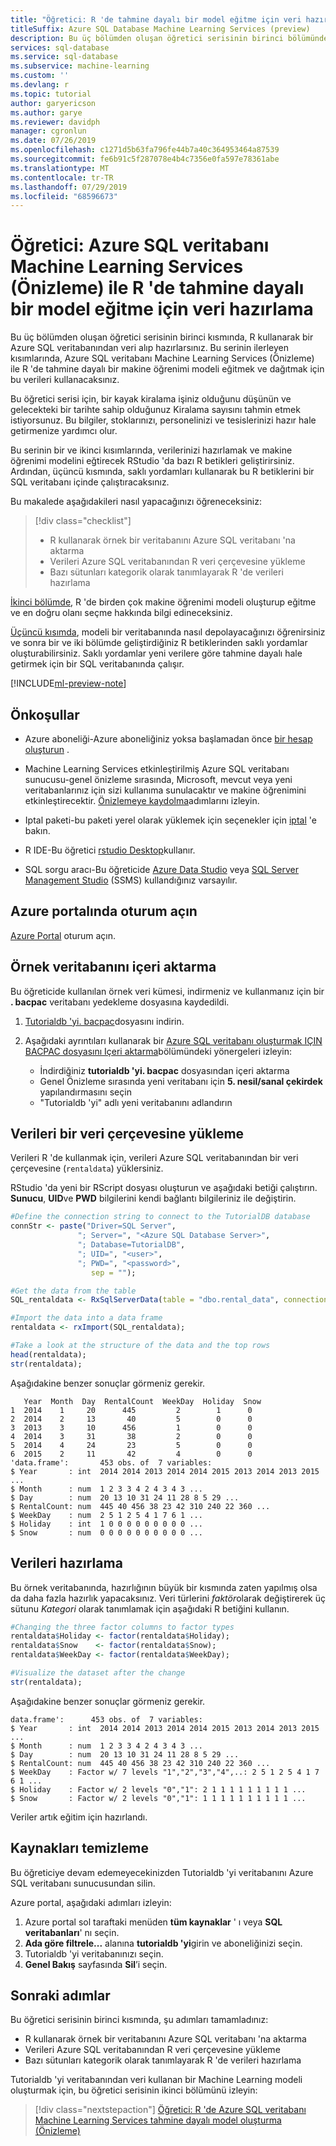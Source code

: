 ```yaml
---
title: "Öğretici: R 'de tahmine dayalı bir model eğitme için veri hazırlama"
titleSuffix: Azure SQL Database Machine Learning Services (preview)
description: Bu üç bölümden oluşan öğretici serisinin birinci bölümünde, Azure SQL veritabanı Machine Learning Services (Önizleme) ile R 'deki tahmine dayalı bir modeli eğitebilmeniz için verileri bir Azure SQL veritabanından hazırlarsınız.
services: sql-database
ms.service: sql-database
ms.subservice: machine-learning
ms.custom: ''
ms.devlang: r
ms.topic: tutorial
author: garyericson
ms.author: garye
ms.reviewer: davidph
manager: cgronlun
ms.date: 07/26/2019
ms.openlocfilehash: c1271d5b63fa796fe44b7a40c364953464a87539
ms.sourcegitcommit: fe6b91c5f287078e4b4c7356e0fa597e78361abe
ms.translationtype: MT
ms.contentlocale: tr-TR
ms.lasthandoff: 07/29/2019
ms.locfileid: "68596673"
---
```

# <a name="tutorial-prepare-data-to-train-a-predictive-model-in-r-with-azure-sql-database-machine-learning-services-preview"></a>Öğretici: Azure SQL veritabanı Machine Learning Services (Önizleme) ile R 'de tahmine dayalı bir model eğitme için veri hazırlama

Bu üç bölümden oluşan öğretici serisinin birinci kısmında, R kullanarak bir Azure SQL veritabanından veri alıp hazırlarsınız. Bu serinin ilerleyen kısımlarında, Azure SQL veritabanı Machine Learning Services (Önizleme) ile R 'de tahmine dayalı bir makine öğrenimi modeli eğitmek ve dağıtmak için bu verileri kullanacaksınız.

Bu öğretici serisi için, bir kayak kiralama işiniz olduğunu düşünün ve gelecekteki bir tarihte sahip olduğunuz Kiralama sayısını tahmin etmek istiyorsunuz. Bu bilgiler, stoklarınızı, personelinizi ve tesislerinizi hazır hale getirmenize yardımcı olur.

Bu serinin bir ve ikinci kısımlarında, verilerinizi hazırlamak ve makine öğrenimi modelini eğtirecek RStudio 'da bazı R betikleri geliştirirsiniz. Ardından, üçüncü kısmında, saklı yordamları kullanarak bu R betiklerini bir SQL veritabanı içinde çalıştıracaksınız.

Bu makalede aşağıdakileri nasıl yapacağınızı öğreneceksiniz:

> [!div class="checklist"]
> * R kullanarak örnek bir veritabanını Azure SQL veritabanı 'na aktarma
> * Verileri Azure SQL veritabanından R veri çerçevesine yükleme
> * Bazı sütunları kategorik olarak tanımlayarak R 'de verileri hazırlama

[İkinci bölümde](sql-database-tutorial-predictive-model-build-compare.md), R 'de birden çok makine öğrenimi modeli oluşturup eğitme ve en doğru olanı seçme hakkında bilgi edineceksiniz.

[Üçüncü kısımda](sql-database-tutorial-predictive-model-deploy.md), modeli bir veritabanında nasıl depolayacağınızı öğrenirsiniz ve sonra bir ve iki bölümde geliştirdiğiniz R betiklerinden saklı yordamlar oluşturabilirsiniz. Saklı yordamlar yeni verilere göre tahmine dayalı hale getirmek için bir SQL veritabanında çalışır.

[!INCLUDE[ml-preview-note](../../includes/sql-database-ml-preview-note.md)]

## <a name="prerequisites"></a>Önkoşullar

* Azure aboneliği-Azure aboneliğiniz yoksa başlamadan önce [bir hesap oluşturun](https://azure.microsoft.com/free/) .

* Machine Learning Services etkinleştirilmiş Azure SQL veritabanı sunucusu-genel önizleme sırasında, Microsoft, mevcut veya yeni veritabanlarınız için sizi kullanıma sunulacaktır ve makine öğrenimini etkinleştirecektir. [Önizlemeye kaydolma](sql-database-machine-learning-services-overview.md#signup)adımlarını izleyin.

* Iptal paketi-bu paketi yerel olarak yüklemek için seçenekler için [iptal](https://docs.microsoft.com/sql/advanced-analytics/r/ref-r-revoscaler?view=sql-server-2017#versions-and-platforms) 'e bakın.

* R IDE-Bu öğretici [rstudio Desktop](https://www.rstudio.com/products/rstudio/download/)kullanır.

* SQL sorgu aracı-Bu öğreticide [Azure Data Studio](https://docs.microsoft.com/sql/azure-data-studio/what-is) veya [SQL Server Management Studio](https://docs.microsoft.com/sql/ssms/sql-server-management-studio-ssms) (SSMS) kullandığınız varsayılır.

## <a name="sign-in-to-the-azure-portal"></a>Azure portalında oturum açın

[Azure Portal](https://portal.azure.com/) oturum açın.

## <a name="import-the-sample-database"></a>Örnek veritabanını içeri aktarma

Bu öğreticide kullanılan örnek veri kümesi, indirmeniz ve kullanmanız için bir **. bacpac** veritabanı yedekleme dosyasına kaydedildi.

1. [Tutorialdb 'yi. bacpac](https://sqlchoice.blob.core.windows.net/sqlchoice/static/TutorialDB.bacpac)dosyasını indirin.

1. Aşağıdaki ayrıntıları kullanarak bir [Azure SQL veritabanı oluşturmak IÇIN BACPAC dosyasını Içeri aktarma](https://docs.microsoft.com/azure/sql-database/sql-database-import)bölümündeki yönergeleri izleyin:

   * İndirdiğiniz **tutorialdb 'yi. bacpac** dosyasından içeri aktarma
   * Genel Önizleme sırasında yeni veritabanı için **5. nesil/sanal çekirdek** yapılandırmasını seçin
   * "Tutorialdb 'yi" adlı yeni veritabanını adlandırın

## <a name="load-the-data-into-a-data-frame"></a>Verileri bir veri çerçevesine yükleme

Verileri R 'de kullanmak için, verileri Azure SQL veritabanından bir veri çerçevesine (`rentaldata`) yüklersiniz.

RStudio 'da yeni bir RScript dosyası oluşturun ve aşağıdaki betiği çalıştırın. **Sunucu**, **UID**ve **PWD** bilgilerini kendi bağlantı bilgileriniz ile değiştirin.

```r
#Define the connection string to connect to the TutorialDB database
connStr <- paste("Driver=SQL Server",
               "; Server=", "<Azure SQL Database Server>",
               "; Database=TutorialDB",
               "; UID=", "<user>",
               "; PWD=", "<password>",
                  sep = "");

#Get the data from the table
SQL_rentaldata <- RxSqlServerData(table = "dbo.rental_data", connectionString = connStr, returnDataFrame = TRUE);

#Import the data into a data frame
rentaldata <- rxImport(SQL_rentaldata);

#Take a look at the structure of the data and the top rows
head(rentaldata);
str(rentaldata);
```

Aşağıdakine benzer sonuçlar görmeniz gerekir.

```results
   Year  Month  Day  RentalCount  WeekDay  Holiday  Snow
1  2014    1     20      445         2        1      0
2  2014    2     13       40         5        0      0
3  2013    3     10      456         1        0      0
4  2014    3     31       38         2        0      0
5  2014    4     24       23         5        0      0
6  2015    2     11       42         4        0      0
'data.frame':       453 obs. of  7 variables:
$ Year       : int  2014 2014 2013 2014 2014 2015 2013 2014 2013 2015 ...
$ Month      : num  1 2 3 3 4 2 4 3 4 3 ...
$ Day        : num  20 13 10 31 24 11 28 8 5 29 ...
$ RentalCount: num  445 40 456 38 23 42 310 240 22 360 ...
$ WeekDay    : num  2 5 1 2 5 4 1 7 6 1 ...
$ Holiday    : int  1 0 0 0 0 0 0 0 0 0 ...
$ Snow       : num  0 0 0 0 0 0 0 0 0 0 ...
```

## <a name="prepare-the-data"></a>Verileri hazırlama

Bu örnek veritabanında, hazırlığının büyük bir kısmında zaten yapılmış olsa da daha fazla hazırlık yapacaksınız.
Veri türlerini *faktör*olarak değiştirerek üç sütunu *Kategori* olarak tanımlamak için aşağıdaki R betiğini kullanın.

```r
#Changing the three factor columns to factor types
rentaldata$Holiday <- factor(rentaldata$Holiday);
rentaldata$Snow    <- factor(rentaldata$Snow);
rentaldata$WeekDay <- factor(rentaldata$WeekDay);

#Visualize the dataset after the change
str(rentaldata);
```

Aşağıdakine benzer sonuçlar görmeniz gerekir.

```results
data.frame':      453 obs. of  7 variables:
$ Year       : int  2014 2014 2013 2014 2014 2015 2013 2014 2013 2015 ...
$ Month      : num  1 2 3 3 4 2 4 3 4 3 ...
$ Day        : num  20 13 10 31 24 11 28 8 5 29 ...
$ RentalCount: num  445 40 456 38 23 42 310 240 22 360 ...
$ WeekDay    : Factor w/ 7 levels "1","2","3","4",..: 2 5 1 2 5 4 1 7 6 1 ...
$ Holiday    : Factor w/ 2 levels "0","1": 2 1 1 1 1 1 1 1 1 1 ...
$ Snow       : Factor w/ 2 levels "0","1": 1 1 1 1 1 1 1 1 1 1 ...
```

Veriler artık eğitim için hazırlandı.

## <a name="clean-up-resources"></a>Kaynakları temizleme

Bu öğreticiye devam edemeyecekinizden Tutorialdb 'yi veritabanını Azure SQL veritabanı sunucusundan silin.

Azure portal, aşağıdaki adımları izleyin:

1. Azure portal sol taraftaki menüden **tüm kaynaklar** ' ı veya **SQL veritabanları**' nı seçin.
1. **Ada göre filtrele...** alanına **tutorialdb 'yi**girin ve aboneliğinizi seçin.
1. Tutorialdb 'yi veritabanınızı seçin.
1. **Genel Bakış** sayfasında **Sil**’i seçin.

## <a name="next-steps"></a>Sonraki adımlar

Bu öğretici serisinin birinci kısmında, şu adımları tamamladınız:

* R kullanarak örnek bir veritabanını Azure SQL veritabanı 'na aktarma
* Verileri Azure SQL veritabanından R veri çerçevesine yükleme
* Bazı sütunları kategorik olarak tanımlayarak R 'de verileri hazırlama

Tutorialdb 'yi veritabanından veri kullanan bir Machine Learning modeli oluşturmak için, bu öğretici serisinin ikinci bölümünü izleyin:

> [!div class="nextstepaction"]
> [Öğretici: R 'de Azure SQL veritabanı Machine Learning Services tahmine dayalı model oluşturma (Önizleme)](sql-database-tutorial-predictive-model-build-compare.md)
